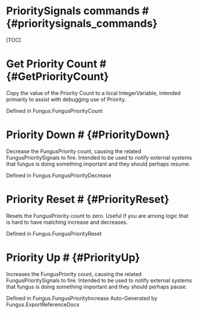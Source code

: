 # PrioritySignals commands # {#prioritysignals_commands}

[TOC]
# Get Priority Count # {#GetPriorityCount}
Copy the value of the Priority Count to a local IntegerVariable, intended primarily to assist with debugging use of Priority.

Defined in Fungus.FungusPriorityCount
# Priority Down # {#PriorityDown}
Decrease the FungusPriority count, causing the related FungusPrioritySignals to fire. Intended to be used to notify external systems that fungus is doing something important and they should perhaps resume.

Defined in Fungus.FungusPriorityDecrease
# Priority Reset # {#PriorityReset}
Resets the FungusPriority count to zero. Useful if you are among logic that is hard to have matching increase and decreases.

Defined in Fungus.FungusPriorityReset
# Priority Up # {#PriorityUp}
Increases the FungusPriority count, causing the related FungusPrioritySignals to fire. Intended to be used to notify external systems that fungus is doing something important and they should perhaps pause.

Defined in Fungus.FungusPriorityIncrease
Auto-Generated by Fungus.ExportReferenceDocs